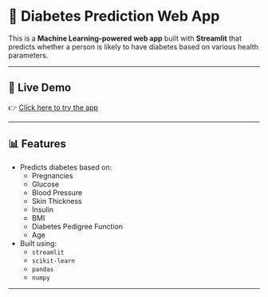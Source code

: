 # 💉 Diabetes Prediction Web App

This is a **Machine Learning-powered web app** built with **Streamlit** that predicts whether a person is likely to have diabetes based on various health parameters.

---

## 🚀 Live Demo

👉 [Click here to try the app](https://diabetes-prediction-project-hitbebqnbdzpdlhbcfhmct.streamlit.app/)

---

## 📊 Features

- Predicts diabetes based on:
  - Pregnancies
  - Glucose
  - Blood Pressure
  - Skin Thickness
  - Insulin
  - BMI
  - Diabetes Pedigree Function
  - Age
- Built using:
  - `streamlit`
  - `scikit-learn`
  - `pandas`
  - `numpy`

---
